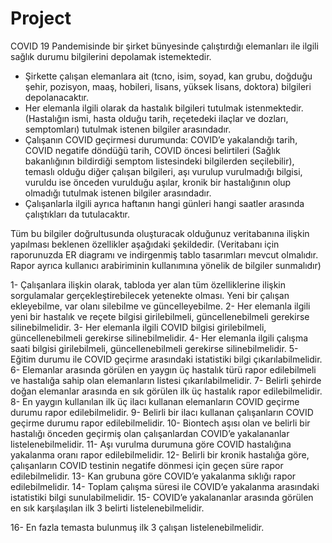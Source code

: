 # Project
COVID 19 Pandemisinde bir şirket bünyesinde çalıştırdığı elemanları ile ilgili sağlık durumu bilgilerini depolamak istemektedir.

- Şirkette çalışan elemanlara ait (tcno, isim, soyad, kan grubu, doğduğu şehir, pozisyon, maaş, hobileri, lisans, yüksek lisans, doktora) bilgileri depolanacaktır.
- Her elemanla ilgili olarak da hastalık bilgileri tutulmak istenmektedir. (Hastalığın ismi, hasta olduğu tarih, reçetedeki ilaçlar ve dozları, semptomları) tutulmak istenen bilgiler arasındadır.
- Çalışanın COVID geçirmesi durumunda: COVID’e yakalandığı tarih, COVID negatife döndüğü tarih, COVID öncesi belirtileri (Sağlık bakanlığının bildirdiği semptom listesindeki bilgilerden seçilebilir), temaslı olduğu diğer çalışan bilgileri, aşı vurulup vurulmadığı bilgisi, vuruldu ise önceden vurulduğu aşılar, kronik bir hastalığının olup olmadığı tutulmak istenen bilgiler arasındadır. 
- Çalışanlarla ilgili ayrıca haftanın hangi günleri hangi saatler arasında çalıştıkları da tutulacaktır.

Tüm bu bilgiler doğrultusunda oluşturacak olduğunuz veritabanına ilişkin yapılması beklenen özellikler aşağıdaki şekildedir. (Veritabanı için raporunuzda ER diagramı ve indirgenmiş tablo tasarımları mevcut olmalıdır. Rapor ayrıca kullanıcı arabiriminin kullanımına yönelik de bilgiler sunmalıdır)

1- Çalışanlara ilişkin olarak, tabloda yer alan tüm özelliklerine ilişkin sorgulamalar gerçekleştirebilecek yetenekte olması. Yeni bir çalışan ekleyebilme, var olanı silebilme ve güncelleyebilme.
2- Her elemanla ilgili yeni bir hastalık ve reçete bilgisi girilebilmeli, güncellenebilmeli gerekirse silinebilmelidir.
3- Her elemanla ilgili COVID bilgisi girilebilmeli, güncellenebilmeli gerekirse silinebilmelidir.
4- Her elemanla ilgili çalışma saati bilgisi girilebilmeli, güncellenebilmeli gerekirse silinebilmelidir.
5- Eğitim durumu ile COVID geçirme arasındaki istatistiki bilgi çıkarılabilmelidir.
6- Elemanlar arasında görülen en yaygın üç hastalık türü rapor edilebilmeli ve hastalığa sahip olan elemanların listesi çıkarılabilmelidir.
7- Belirli şehirde doğan elemanlar arasında en sık görülen ilk üç hastalık rapor edilebilmelidir.
8- En yaygın kullanılan ilk üç ilacı kullanan elemanların COVID geçirme durumu rapor edilebilmelidir.
9- Belirli bir ilacı kullanan çalışanların COVID geçirme durumu rapor edilebilmelidir.
10- Biontech aşısı olan ve belirli bir hastalığı önceden geçirmiş olan çalışanlardan COVID’e yakalananlar listelenebilmelidir.
11- Aşı vurulma durumuna göre COVID hastalığına yakalanma oranı rapor edilebilmelidir.
12- Belirli bir kronik hastalığa göre, çalışanların COVID testinin negatife dönmesi için geçen süre rapor edilebilmelidir.
13- Kan grubuna göre COVID’e yakalanma sıklığı rapor edilebilmelidir.
14- Toplam çalışma süresi ile COVID’e yakalanma arasındaki istatistiki bilgi sunulabilmelidir.
15- COVID’e yakalananlar arasında görülen en sık karşılaşılan ilk 3 belirti listelenebilmelidir.

16- En fazla temasta bulunmuş ilk 3 çalışan listelenebilmelidir.
